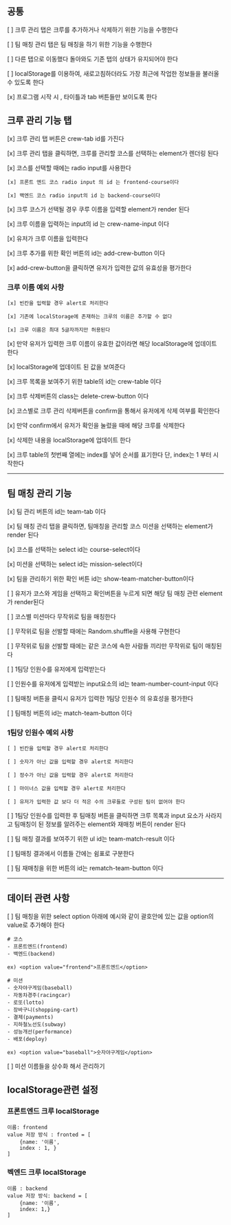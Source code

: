 ## 공통

[ ] 크루 관리 탭은 크루를 추가하거나 삭제하기 위한 기능을 수행한다

[ ] 팀 매칭 관리 탭은 팀 매칭을 하기 위한 기능을 수행한다

[ ] 다른 탭으로 이동했다 돌아와도 기존 탭의 상태가 유지되어야 한다

[ ] localStorage를 이용하여, 새로고침하더라도 가장 최근에 작업한 정보들을 불러올 수 있도록 한다

[x] 프로그램 시작 시 , 타이틀과 tab 버튼들만 보이도록 한다

## 크루 관리 기능 탭

[x] 크루 관리 탭 버튼은 crew-tab id를 가진다

[x] 크루 관리 탭을 클릭하면, 크루를 관리할 코스를 선택하는 element가 렌더링 된다

[x] 코스를 선택할 때에는 radio input를 사용한다

    [x] 프론트 엔드 코스 radio input 의 id 는 frontend-course이다

    [x] 백엔드 코스 radio input의 id 는 backend-course이다

[x] 크루 코스가 선택될 경우 쿠루 이름을 입력할 element가 render 된다

[x] 크루 이름을 입력하는 input의 id 는 crew-name-input 이다

[x] 유저가 크루 이름을 입력한다

[x] 크루 추가를 위한 확인 버튼의 id는 add-crew-button 이다

[x] add-crew-button을 클릭하면 유저가 입력한 값의 유효성을 평가한다

### 크루 이름 예외 사항

    [x] 빈칸을 입력할 경우 alert로 처리한다

    [x] 기존에 localStorage에 존재하는 크루의 이름은 추가할 수 없다

    [x] 크루 이름은 최대 5글자까지만 허용된다

[x] 만약 유저가 입력한 크루 이름이 유효한 값이라면 해당 localStorage에 업데이트 한다

[x] localStorage에 업데이트 된 값을 보여준다

[x] 크루 목록을 보여주기 위한 table의 id는 crew-table 이다

[x] 크루 삭제버튼의 class는 delete-crew-button 이다

[x] 코스별로 크루 관리 삭제버튼을 confirm을 통해서 유저에게 삭제 여부를 확인한다

[x] 만약 confirm에서 유저가 확인을 눌렀을 때에 해당 크루를 삭제한다

[x] 삭제한 내용을 localStorage에 업데이트 한다

[x] 크루 table의 첫번째 열에는 index를 넣어 순서를 표기한다 단, index는 1 부터 시작한다

<hr>

## 팀 매칭 관리 기능

[x] 팀 관리 버튼의 id는 team-tab 이다

[x] 팀 매칭 관리 탭을 클릭하면, 팀매칭을 관리할 코스 미션을 선택하는 element가 render 된다

[x] 코스를 선택하는 select id는 course-select이다

[x] 미션을 선택하는 select id는 mission-select이다

[x] 팀을 관리하기 위한 확인 버튼 id는 show-team-matcher-button이다

[ ] 유저가 코스와 게임을 선택하고 확인버튼을 누르게 되면 해당 팀 매칭 관련 element가 render된다

[ ] 코스별 미션마다 무작위로 팀을 매칭한다

[ ] 무작위로 팀을 선발할 때에는 Random.shuffle을 사용해 구현한다

[ ] 무작위로 팀을 선발할 때에는 같은 코스에 속한 사람들 끼리만 무작위로 팀이 매칭된다

[ ] 1팀당 인원수를 유저에게 입력받는다

[ ] 인원수를 유저에게 입력받는 input요소의 id는 team-number-count-input 이다

[ ] 팀매칭 버튼을 클릭시 유저가 입력한 1팀당 인원수 의 유효성을 평가한다

[ ] 팀매칭 버튼의 id는 match-team-button 이다

### 1팀당 인원수 예외 사항

    [ ] 빈칸을 입력할 경우 alert로 처리한다

    [ ] 숫자가 아닌 값을 입력할 경우 alert로 처리한다

    [ ] 정수가 아닌 값을 입력할 경우 alert로 처리한다

    [ ] 마이너스 값을 입력할 경우 alert로 처리한다

    [ ] 유저가 입력한 값 보다 더 적은 수의 크루들로 구성된 팀이 없어야 한다

[ ] 1팀당 인원수를 입력한 후 팀매칭 버튼을 클릭하면 크루 목록과 input 요소가 사라지고 팀매칭이 된 정보를 알려주는 element와 재매칭 버튼이 render 된다

[ ] 팀 매칭 결과를 보여주기 위한 ul id는 team-match-result 이다

[ ] 팀매칭 결과에서 이름들 간에는 쉼표로 구분한다

[ ] 팀 재매칭을 위한 버튼의 id는 rematch-team-button 이다

<hr>

## 데이터 관련 사항

[ ] 팀 매칭을 위한 select option 아래에 예시와 같이 괄호안에 있는 값을 option의 value로 추가해야 한다

```
# 코스
- 프론트엔드(frontend)
- 백엔드(backend)

ex) <option value="frontend">프론트엔드</option>

# 미션
- 숫자야구게임(baseball)
- 자동차경주(racingcar)
- 로또(lotto)
- 장바구니(shopping-cart)
- 결제(payments)
- 지하철노선도(subway)
- 성능개선(performance)
- 배포(deploy)

ex) <option value="baseball">숫자야구게임</option>
```

[ ] 미션 이름들을 상수화 해서 관리하기

## localStorage관련 설정

### 프론트엔드 크루 localStorage

    이름: frontend
    value 저장 방식 : fronted = [
        {name: '이름',
        index : 1, }
    ]

### 벡엔드 크루 localStorage

    이름 : backend
    value 저장 방식: backend = [
        {name: '이름',
        index: 1,}
    ]

